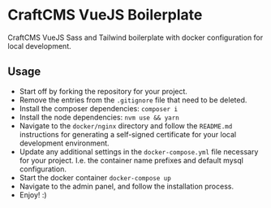 # CraftCMS VueJS Boilerplate

CraftCMS VueJS Sass and Tailwind boilerplate with docker configuration for local development.

## Usage

- Start off by forking the repository for your project.
- Remove the entries from the `.gitignore` file that need to be deleted.
- Install the composer dependencies: `composer i`
- Install the node dependencies: `nvm use && yarn`
- Navigate to the `docker/nginx` directory and follow the `README.md` instructions for generating a self-signed certificate for your local development environment.
- Update any additional settings in the `docker-compose.yml` file necessary for your project. I.e. the container name prefixes and default mysql configuration.
- Start the docker container `docker-compose up`
- Navigate to the admin panel, and follow the installation process.
- Enjoy! :)
